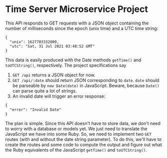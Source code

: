 # Time Server Microservice Project

This API responds to GET requests with a JSON object containing the number of milliseconds since the epoch (unix time) and a UTC time string:

```
{
  "unix": 1627703332000,
  "utc": "Sat, 31 Jul 2021 03:48:52 GMT"
}
```

This data is easily produced with the Date methods `getTime()` and `toUTCString()`, respectively.  The project specifications say

1. `GET /api` returns a JSON object for now.
2. `GET /api/:date` should return JSON corresponding to `date`.  `date` should be parseable by `new Date(date)` in JavaScript.  Beware, because `Date()` can parse quite a lot of strings.
3. An invalid date will trigger an error response:

```
{
  "error": "Invalid Date"
}
```

The plan is simple.  Since this API doesn't have to store data, we don't need to worry with a database or models yet.  We just need to translate the JavaScript we have into some Ruby.  So, we need to implement two `GET` routes (with and without the date string parameter).  To do this, we'll have to create the routes and some code to compute the output and figure out what the Ruby equivalents of the JavaScript `getTime()` and `toUTCString()`.